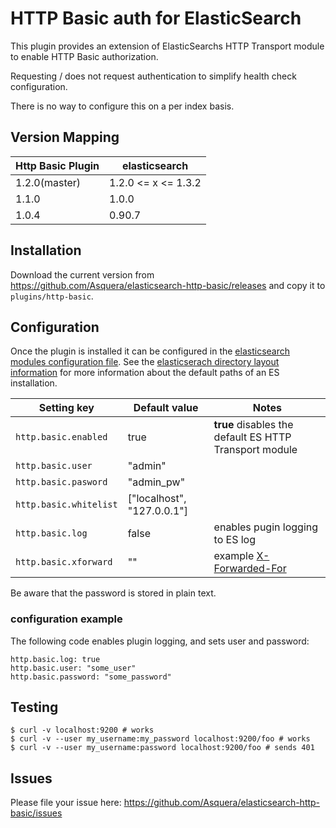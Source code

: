 # HTTP Basic auth for ElasticSearch

This plugin provides an extension of ElasticSearchs HTTP Transport module to enable HTTP Basic authorization.

Requesting / does not request authentication to simplify health check configuration.

There is no way to configure this on a per index basis.

## Version Mapping


|     Http Basic Plugin       | elasticsearch         |
|-----------------------------|-----------------------|
| 1.2.0(master)               | 1.2.0 <= x <= 1.3.2   |
| 1.1.0                       | 1.0.0                 |
| 1.0.4                       | 0.90.7                |

## Installation

Download the current version from https://github.com/Asquera/elasticsearch-http-basic/releases and copy it to `plugins/http-basic`.

## Configuration

Once the plugin is installed it can be configured in the [elasticsearch modules configuration file](http://www.elasticsearch.org/guide/en/elasticsearch/reference/current/setup-configuration.html#settings). See the [elasticserach directory layout information](http://www.elasticsearch.org/guide/en/elasticsearch/reference/current/setup-dir-layout.html) for more information about the default paths of an ES installation.

|     Setting key             |  Default value               | Notes                                                                   |
|-----------------------------|------------------------------|-------------------------------------------------------------------------|
| `http.basic.enabled`        | true                         | **true** disables the default ES HTTP Transport module                  |
| `http.basic.user`           | "admin"                      |                                                                         |
| `http.basic.pasword`        | "admin_pw"                   |                                                                         |
| `http.basic.whitelist`      | ["localhost", "127.0.0.1"]   |                                                                         |
| `http.basic.log`            | false                        | enables pugin logging to ES log                                         |
| `http.basic.xforward`       | ""                           | example [X-Forwarded-For](http://en.wikipedia.org/wiki/X-Forwarded-For) |

Be aware that the password is stored in plain text.

### configuration example

The following code enables plugin logging, and sets user and password:

```
http.basic.log: true
http.basic.user: "some_user"
http.basic.password: "some_password"
```

## Testing

```
$ curl -v localhost:9200 # works
$ curl -v --user my_username:my_password localhost:9200/foo # works
$ curl -v --user my_username:password localhost:9200/foo # sends 401
```

## Issues

Please file your issue here: https://github.com/Asquera/elasticsearch-http-basic/issues
